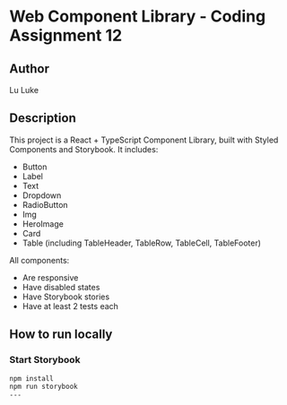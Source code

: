 # Web Component Library - Coding Assignment 12

## Author
Lu Luke

## Description

This project is a React + TypeScript Component Library, built with Styled Components and Storybook. It includes:

- Button
- Label
- Text
- Dropdown
- RadioButton
- Img
- HeroImage
- Card
- Table (including TableHeader, TableRow, TableCell, TableFooter)

All components:
- Are responsive
- Have disabled states
- Have Storybook stories
- Have at least 2 tests each

## How to run locally

### Start Storybook

```bash
npm install
npm run storybook
---


